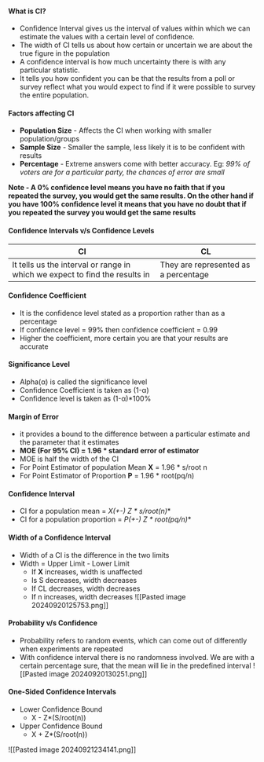 #### What is CI?
* Confidence Interval gives us the interval of values within which we can estimate the values with a certain level of confidence. 
* The width of CI tells us about how certain or uncertain we are about the true figure in the population
* A confidence interval is how much uncertainty there is with any particular statistic.
* It tells you how confident you can be that the results from a poll or survey reflect what you would expect to find if it were possible to survey the entire population.

#### Factors affecting CI
* **Population Size** - Affects the CI when working with smaller population/groups
* **Sample Size** - Smaller the sample, less likely it is to be confident with results 
* **Percentage** - Extreme answers come with better accuracy. Eg: *99% of voters are for a particular party, the chances of error are small*

**Note - A 0% confidence level means you have no faith that if you repeated the survey, you would get the same results. On the other hand if you have 100% confidence level it means that you have no doubt that if you repeated the survey you would get the same results**

#### Confidence Intervals v/s Confidence Levels

| CI                                                                          | CL                                   |
| --------------------------------------------------------------------------- | ------------------------------------ |
| It tells us the interval or range in which we expect to find the results in | They are represented as a percentage |

#### Confidence Coefficient 
* It is the confidence level stated as a proportion rather than as a percentage
* If confidence level = 99% then confidence coefficient = 0.99
* Higher the coefficient, more certain you are that your results are accurate

#### Significance Level
* Alpha(α) is called the significance level
* Confidence Coefficient is taken as (1-α)
* Confidence level is taken as (1-α)*100%

#### Margin of Error
* it provides a bound to the difference between a particular estimate and the parameter that it estimates
* **MOE (For 95% CI) = 1.96 * standard error of estimator**
* MOE is half the width of the CI
* For Point Estimator of population Mean **X** = 1.96 * s/root n
* For Point Estimator of Proportion **P** = 1.96 * root(pq/n)

#### Confidence Interval 
* CI for a population mean = **X(+-)* Z * s/root(n)**
* CI for a population proportion = **P(+-)* Z * root(pq/n)**

#### Width of a Confidence Interval
* Width of a CI is the difference in the two limits
* Width = Upper Limit - Lower Limit
	* If **X** increases, width is unaffected 
	* Is S decreases, width decreases 
	* If CL decreases, width decreases 
	* If n increases, width decreases 
![[Pasted image 20240920125753.png]]
#### Probability v/s Confidence 
* Probability refers to random events, which can come out of differently when experiments are repeated 
* With confidence interval there is no randomness involved. We are with a certain percentage sure, that the mean will lie in the predefined interval
![[Pasted image 20240920130251.png]]
#### One-Sided Confidence Intervals
* Lower Confidence Bound 
	* X - Z*(S/root(n))
* Upper Confidence Bound 
	* X + Z*(S/root(n))

![[Pasted image 20240921234141.png]]